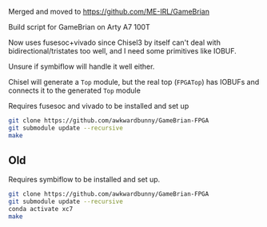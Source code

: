 
Merged and moved to https://github.com/ME-IRL/GameBrian

Build script for GameBrian on Arty A7 100T

Now uses fusesoc+vivado since Chisel3 by itself can't deal with bidirectional/tristates too well,
and I need some primitives like IOBUF.  

Unsure if symbiflow will handle it well either.

Chisel will generate a `Top` module, but the real top (`FPGATop`) has IOBUFs and connects it to the generated `Top` module

Requires fusesoc and vivado to be installed and set up

```bash
git clone https://github.com/awkwardbunny/GameBrian-FPGA
git submodule update --recursive
make
```

## Old

Requires symbiflow to be installed and set up.

```bash
git clone https://github.com/awkwardbunny/GameBrian-FPGA
git submodule update --recursive
conda activate xc7
make
```
